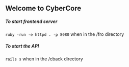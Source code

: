 ## Welcome to CyberCore

##### To start frontend server
`ruby -run -e httpd . -p 8080` when in the /fro directory

##### To start the API

`rails s` when in the /cback directory